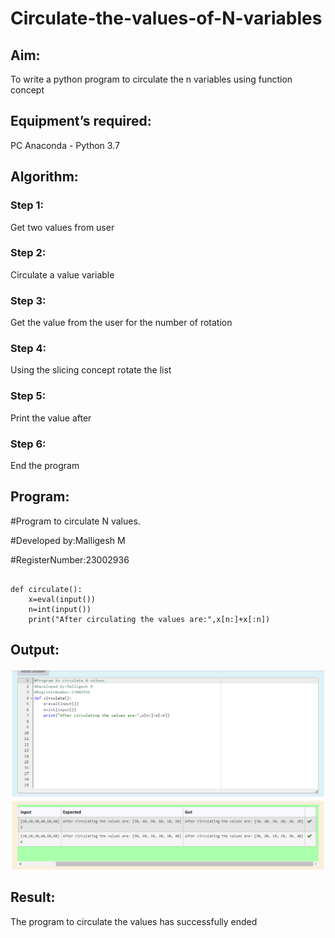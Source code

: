 # Circulate-the-values-of-N-variables
## Aim:
To write a python program to circulate the n variables using function concept
## Equipment’s required:
PC
Anaconda - Python 3.7
## Algorithm: 
### Step 1:
Get two values from user 
### Step 2:
Circulate a value variable 
### Step 3: 
Get the value from the user for the number of rotation
### Step 4: 
Using the slicing concept rotate the list

### Step 5: 
Print the value after
### Step 6:
End the program 
## Program:
#Program to circulate N values.

#Developed by:Malligesh M 

#RegisterNumber:23002936
```

def circulate():
    x=eval(input())
    n=int(input())
    print("After circulating the values are:",x[n:]+x[:n])
```




## Output:
![output](/Screenshot%20(24).png)

## Result:
The program to circulate the values has successfully ended

